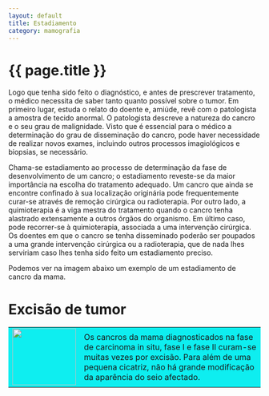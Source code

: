 ```yaml
---
layout: default
title: Estadiamento
category: mamografia
---
```


# {{ page.title }}

<p>Logo que tenha sido feito o diagnóstico, e antes de prescrever tratamento, o médico necessita de saber tanto quanto possível so­bre o tumor. Em primeiro lugar, estuda o relato do doente e, amiúde, revê com o pa­tologista a amostra de tecido anormal. O patologista descreve a natureza do cancro e o seu grau de malignidade. Visto que é es­sencial para o médico a determinação do grau de disseminação do cancro, pode haver necessidade de realizar novos exames, in­cluindo outros processos imagiológicos e biopsias, se necessário.</p> 
<p>Chama-se estadiamento ao processo de determinação da fase de desenvolvimento de um cancro; o estadiamento reveste-se da maior importância na escolha do tratamento adequado. Um cancro que ainda se encontre confinado à sua localização originária pode frequentemente curar-se através de remoção cirúrgica ou radioterapia. Por outro lado, a quimioterapia é a viga mestra do tratamento quando o cancro tenha alastrado extensa­mente a outros órgãos do organismo. Em último caso, pode recorrer-se à quimiotera­pia, associada a uma intervenção cirúrgica. Os doentes em que o cancro se tenha disse­minado poderão ser poupados a uma grande intervenção cirúrgica ou a radioterapia, que de nada lhes serviriam caso lhes tenha sido feito um estadiamento preciso.</p> 
<p>Podemos ver na imagem abaixo um exemplo de um estadiamento de cancro da mama.</p> 
<h1>Excisão de tumor </h1> 
<table width="100%" border="0" cellpadding="10" cellspacing="5"> 
 <tr> 
  <td bgcolor="# edeeef"><img src="http://www.cancrodamama.com/assets/2011/06/estadiamento_clip_image002.jpg" alt="" title="estadiamento_clip_image002" width="127" height="113" class="alignnone size-full wp-image-139" /></td> 
  <td bgcolor="# edeeef">Os cancros da mama diagnosticados na fase de carcinoma in situ, fase I e fase II curam-se muitas vezes por excisão. Para além de uma pequena cicatriz, não há grande modificação da aparência do seio afectado.</td> 
 </tr> 
</table> 
